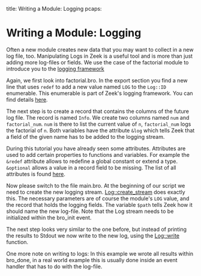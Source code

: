 title: Writing a Module: Logging
pcaps: 

Writing a Module: Logging
=========================

Often a new module creates new data that you may want to collect in a new log file, too.
Manipulating Logs in Zeek is a useful tool and is more than just adding more log-files or fields.
We use the case of the factorial module to introduce you to the [logging framework](https://docs.zeek.org/en/current/frameworks/logging.html)

Again, we first look into factorial.bro.
In the export section you find a new line that uses `redef` to add a new value named `LOG`
to the `Log::ID` enumerable. This enumerable is part of Zeek's logging framework. You can find details
[here](https://docs.zeek.org/en/current/scripts/base/frameworks/logging/main.bro.html).

The next step is to create a record that contains the columns of the future log file. The record
is named `Info`. We create two columns named `num` and `factorial_num`. `num` is there to list the current value
of `n`, `factorial_num` logs the factorial of `n`. Both variables have the attribute `&log` which
tells Zeek that a field of the given name has to be added to the logging stream.

During this tutorial you have already seen some attributes. Attributes are used to add certain properties to functions and
variables. For example the `&redef` attribute allows to redefine a global constant or extend a type. `&optional` allows a 
value in a record field to be missing. The list of all attributes is found [here](https://docs.zeek.org/en/current/script-reference/attributes.html?highlight=attributes).

Now please switch to the file main.bro. At the beginning of our script we need to create the new logging
stream. [Log::create\_stream](https://docs.zeek.org/en/current/scripts/base/frameworks/logging/main.bro.html?highlight=log%3A%3Acreate_stream#id-Log::create_stream) does exactly this. 
The necessary parameters are of course the module's `LOG` value, and the record that holds the logging fields. 
The variable `$path` tells Zeek how it should name the new log-file. Note that the Log stream needs to be initialized within the bro\_init event.

The next step looks very similar to the one before, but instead of printing the results to Stdout we now 
write to the new log, using the [Log::write](https://docs.zeek.org/en/current/scripts/base/frameworks/logging/main.bro.html?highlight=log%3A%3Awrite#id-Log::write) function.

One more note on writing to logs: In this example we wrote all results within bro\_done, in a real world example this
is usually done inside an event handler that has to do with the log-file.



